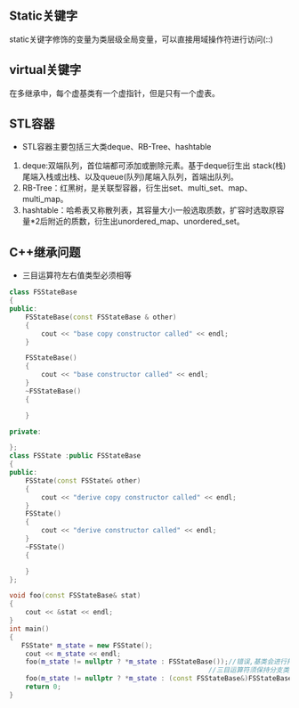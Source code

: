 ## Static关键字

static关键字修饰的变量为类层级全局变量，可以直接用域操作符进行访问(::)



## virtual关键字

在多继承中，每个虚基类有一个虚指针，但是只有一个虚表。



## STL容器

- STL容器主要包括三大类deque、RB-Tree、hashtable

1. deque:双端队列，首位端都可添加或删除元素。基于deque衍生出 stack(栈)尾端入栈或出栈、以及queue(队列)尾端入队列，首端出队列。
2. RB-Tree：红黑树，是关联型容器，衍生出set、multi_set、map、multi_map。
3. hashtable：哈希表又称散列表，其容量大小一般选取质数，扩容时选取原容量*2后附近的质数，衍生出unordered_map、unordered_set。

## C++继承问题

- 三目运算符左右值类型必须相等

```c++
class FSStateBase
{
public:
    FSStateBase(const FSStateBase & other)
    {
        cout << "base copy constructor called" << endl;
    }

    FSStateBase()
    {
        cout << "base constructor called" << endl;
    }
    ~FSStateBase()
    {

    }

private:

};
class FSState :public FSStateBase
{
public:
    FSState(const FSState& other)
    {
        cout << "derive copy constructor called" << endl;
    }
    FSState()
    {
        cout << "derive constructor called" << endl;
    }
    ~FSState()
    {

    }
};

void foo(const FSStateBase& stat)
{
    cout << &stat << endl;
}
int main()
{
   FSState* m_state = new FSState();
    cout << m_state << endl;
    foo(m_state != nullptr ? *m_state : FSStateBase());//错误,基类会进行拷贝构造，
  												  //三目运算符须保持分支类型一致，引用类型的转换不会进行拷贝构造
  	foo(m_state != nullptr ? *m_state : (const FSStateBase&)FSStateBase());//正确
    return 0;
}
```

